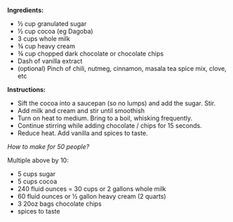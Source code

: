 **Ingredients:**
- ½ cup granulated sugar
- ½ cup cocoa (eg Dagoba)
- 3 cups whole milk
- ¾ cup heavy cream
- ¾ cup chopped dark chocolate or chocolate chips
- Dash of vanilla extract
- (optional) Pinch of chili, nutmeg, cinnamon, masala tea spice mix, clove, etc

**Instructions:**
- Sift the cocoa into a saucepan (so no lumps) and add the sugar. Stir.
- Add milk and cream and stir until smoothish
- Turn on heat to medium. Bring to a boil, whisking frequently.
- Continue stirring while adding chocolate / chips for 15 seconds.
- Reduce heat. Add vanilla and spices to taste.

*How to make for 50 people?*

Multiple above by 10:
- 5 cups sugar
- 5 cups cocoa
- 240 fluid ounces = 30 cups or 2 gallons whole milk
- 60 fluid ounces or ½ gallon heavy cream (2 quarts)
- 3 20oz bags chocolate chips
- spices to taste
